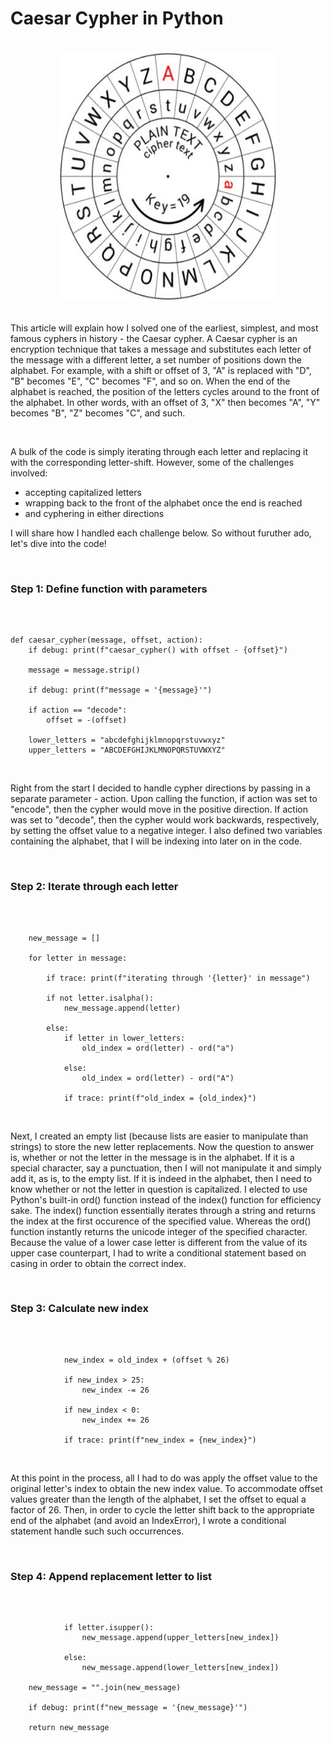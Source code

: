 # Caesar Cypher in Python 
<br>             

<div align="center">
<img style="float: block; margin: 0" width="350" height="400" src="caesar-image.png"> 
</div>

<br>

This article will explain how I solved one of the earliest, simplest, and most famous cyphers in history - the Caesar cypher. A Caesar cypher is an encryption technique that takes a message and substitutes each letter of the message with a different letter, a set number of positions down the alphabet. For example, with a shift or offset of 3, "A" is replaced with "D", "B" becomes "E", "C" becomes "F", and so on. When the end of the alphabet is reached, the position of the letters cycles around to the front of the alphabet. In other words, with an offset of 3, "X" then becomes "A", "Y" becomes "B", "Z" becomes "C", and such. 

<br>

A bulk of the code is simply iterating through each letter and replacing it with the corresponding letter-shift. However, some of the challenges involved:   
- accepting capitalized letters
- wrapping back to the front of the alphabet once the end is reached
- and cyphering in either directions
  
I will share how I handled each challenge below. So without furuther ado, let's dive into the code!

<br>

### Step 1: Define function with parameters
<br>

```

def caesar_cypher(message, offset, action):
    if debug: print(f"caesar_cypher() with offset - {offset}")

    message = message.strip()

    if debug: print(f"message = '{message}'")

    if action == "decode":
        offset = -(offset)

    lower_letters = "abcdefghijklmnopqrstuvwxyz"
    upper_letters = "ABCDEFGHIJKLMNOPQRSTUVWXYZ"

```
<br>

Right from the start I decided to handle cypher directions by passing in a separate parameter - action. Upon calling the function, if action was set to "encode", then the cypher would move in the positive direction. If action was set to "decode", then the cypher would work backwards, respectively, by setting the offset value to a negative integer. I also defined two variables containing the alphabet, that I will be indexing into later on in the code. 

<br>

### Step 2: Iterate through each letter
<br>

```

    new_message = []

    for letter in message:

        if trace: print(f"iterating through '{letter}' in message")

        if not letter.isalpha():
            new_message.append(letter)

        else:
            if letter in lower_letters:
                old_index = ord(letter) - ord("a")

            else:
                old_index = ord(letter) - ord("A")

            if trace: print(f"old_index = {old_index}")

```
<br>

Next, I created an empty list (because lists are easier to manipulate than strings) to store the new letter replacements. Now the question to answer is, whether or not the letter in the message is in the alphabet. If it is a special character, say a punctuation, then I will not manipulate it and simply add it, as is, to the empty list. If it is indeed in the alphabet, then I need to know whether or not the letter in question is capitalized. I elected to use Python's built-in ord() function instead of the index() function for efficiency sake. The index() function essentially iterates through a string and returns the index at the first occurence of the specified value. Whereas the ord() function instantly returns the unicode integer of the specified character. Because the value of a lower case letter is different from the value of its upper case counterpart, I had to write a conditional statement based on casing in order to obtain the correct index. 

<br>

### Step 3: Calculate new index 
<br>

```

            new_index = old_index + (offset % 26)

            if new_index > 25:
                new_index -= 26

            if new_index < 0:
                new_index += 26

            if trace: print(f"new_index = {new_index}")

```
<br>

At this point in the process, all I had to do was apply the offset value to the original letter's index to obtain the new index value. To accommodate offset values greater than the length of the alphabet, I set the offset to equal a factor of 26. Then, in order to cycle the letter shift back to the appropriate end of the alphabet (and avoid an IndexError), I wrote a conditional statement handle such such occurrences. 

<br>

### Step 4: Append replacement letter to list 
<br>

```

            if letter.isupper():
                new_message.append(upper_letters[new_index])

            else:
                new_message.append(lower_letters[new_index])

    new_message = "".join(new_message)

    if debug: print(f"new_message = '{new_message}'")

    return new_message

```
<br> 



<br>